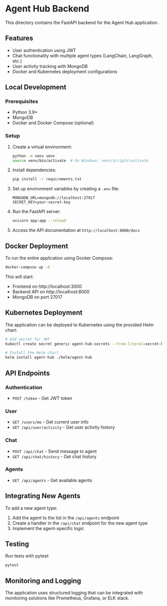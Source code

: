 
# Agent Hub Backend

This directory contains the FastAPI backend for the Agent Hub application.

## Features

- User authentication using JWT
- Chat functionality with multiple agent types (LangChain, LangGraph, etc.)
- User activity tracking with MongoDB
- Docker and Kubernetes deployment configurations

## Local Development

### Prerequisites

- Python 3.9+
- MongoDB
- Docker and Docker Compose (optional)

### Setup

1. Create a virtual environment:
   ```bash
   python -m venv venv
   source venv/bin/activate  # On Windows: venv\Scripts\activate
   ```

2. Install dependencies:
   ```bash
   pip install -r requirements.txt
   ```

3. Set up environment variables by creating a `.env` file:
   ```
   MONGODB_URL=mongodb://localhost:27017
   SECRET_KEY=your-secret-key
   ```

4. Run the FastAPI server:
   ```bash
   uvicorn app:app --reload
   ```

5. Access the API documentation at `http://localhost:8000/docs`

## Docker Deployment

To run the entire application using Docker Compose:

```bash
docker-compose up -d
```

This will start:
- Frontend on http://localhost:3000
- Backend API on http://localhost:8000
- MongoDB on port 27017

## Kubernetes Deployment

The application can be deployed to Kubernetes using the provided Helm chart:

```bash
# Add secret for JWT
kubectl create secret generic agent-hub-secrets --from-literal=secret-key=your-secret-key

# Install the Helm chart
helm install agent-hub ./helm/agent-hub
```

## API Endpoints

### Authentication
- `POST /token` - Get JWT token

### User
- `GET /users/me` - Get current user info
- `GET /api/user/activity` - Get user activity history

### Chat
- `POST /api/chat` - Send message to agent
- `GET /api/chat/history` - Get chat history

### Agents
- `GET /api/agents` - Get available agents

## Integrating New Agents

To add a new agent type:

1. Add the agent to the list in the `/api/agents` endpoint
2. Create a handler in the `/api/chat` endpoint for the new agent type
3. Implement the agent-specific logic

## Testing

Run tests with pytest:

```bash
pytest
```

## Monitoring and Logging

The application uses structured logging that can be integrated with monitoring solutions like Prometheus, Grafana, or ELK stack.
